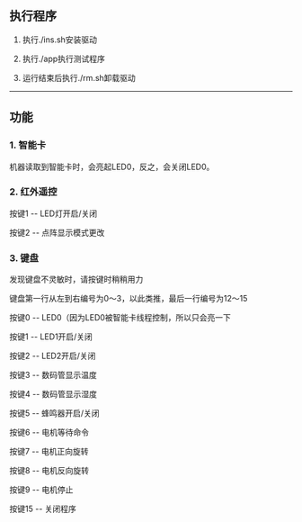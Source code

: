 ## 执行程序

1. 执行./ins.sh安装驱动

2. 执行./app执行测试程序

3. 运行结束后执行./rm.sh卸载驱动

***

## 功能

### 1. 智能卡

机器读取到智能卡时，会亮起LED0，反之，会关闭LED0。

### 2. 红外遥控

按键1 -- LED灯开启/关闭

按键2 -- 点阵显示模式更改

### 3. 键盘

发现键盘不灵敏时，请按键时稍稍用力

键盘第一行从左到右编号为0～3，以此类推，最后一行编号为12～15

按键0 -- LED0（因为LED0被智能卡线程控制，所以只会亮一下

按键1 -- LED1开启/关闭

按键2 -- LED2开启/关闭

按键3 -- 数码管显示温度

按键4 -- 数码管显示湿度

按键5 -- 蜂鸣器开启/关闭

按键6 -- 电机等待命令

按键7 -- 电机正向旋转

按键8 -- 电机反向旋转

按键9 -- 电机停止

按键15 -- 关闭程序


